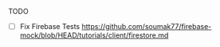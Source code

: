 TODO

- [ ] Fix Firebase Tests https://github.com/soumak77/firebase-mock/blob/HEAD/tutorials/client/firestore.md
